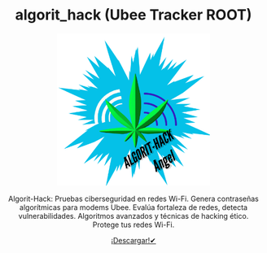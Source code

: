 <div align="center">
<h1 align="center">algorit_hack (Ubee Tracker ROOT)</h1>
</div> 
<div align="center">
<img src="https://raw.githubusercontent.com/mega067/mega067/REPO/mega067_log.png" width="300" >

Algorit-Hack: Pruebas ciberseguridad en redes Wi-Fi. Genera contraseñas algorítmicas para modems Ubee. Evalúa fortaleza de redes, detecta vulnerabilidades. Algoritmos avanzados y técnicas de hacking ético. Protege tus redes
Wi-Fi.

<a href="https://github.com/mega067/algorit_hack/raw/master/app/release/app-release.apk">¡Descargar!✔</a>

